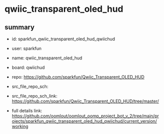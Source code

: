 # qwiic_transparent_oled_hud
 
## summary 
* id: sparkfun_qwiic_transparent_oled_hud_qwiichud
* user: sparkfun
* name: qwiic_transparent_oled_hud
* board: qwiichud
* repo: https://github.com/sparkfun/Qwiic_Transparent_OLED_HUD



* src_file_repo_sch: 
* src_file_repo_sch_link: https://github.com/sparkfun/Qwiic_Transparent_OLED_HUD/tree/master/
* full details link: https://github.com/oomlout/oomlout_oomp_project_bot_v_2/tree/main/projects/sparkfun_qwiic_transparent_oled_hud_qwiichud/current_version/working  







